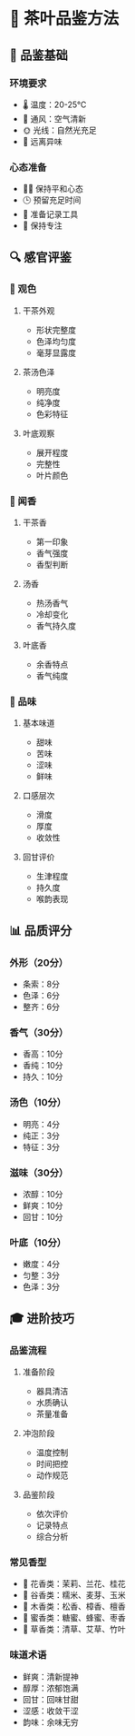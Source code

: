 # 👅 茶叶品鉴方法

## 🎯 品鉴基础

### 环境要求
- 🌡️ 温度：20-25℃
- 💨 通风：空气清新
- 🌞 光线：自然光充足
- 🚫 远离异味

### 心态准备
- 🧘‍♂️ 保持平和心态
- 🕒 预留充足时间
- 📝 准备记录工具
- 🤔 保持专注

## 🔍 感官评鉴

### 👀 观色
1. 干茶外观
   - 形状完整度
   - 色泽均匀度
   - 毫芽显露度

2. 茶汤色泽
   - 明亮度
   - 纯净度
   - 色彩特征

3. 叶底观察
   - 展开程度
   - 完整性
   - 叶片颜色

### 👃 闻香
1. 干茶香
   - 第一印象
   - 香气强度
   - 香型判断

2. 汤香
   - 热汤香气
   - 冷却变化
   - 香气持久度

3. 叶底香
   - 余香特点
   - 香气纯度

### 👅 品味
1. 基本味道
   - 甜味
   - 苦味
   - 涩味
   - 鲜味

2. 口感层次
   - 滑度
   - 厚度
   - 收敛性

3. 回甘评价
   - 生津程度
   - 持久度
   - 喉韵表现

## 📊 品质评分

### 外形（20分）
- 条索：8分
- 色泽：6分
- 整齐：6分

### 香气（30分）
- 香高：10分
- 香纯：10分
- 持久：10分

### 汤色（10分）
- 明亮：4分
- 纯正：3分
- 特征：3分

### 滋味（30分）
- 浓醇：10分
- 鲜爽：10分
- 回甘：10分

### 叶底（10分）
- 嫩度：4分
- 匀整：3分
- 色泽：3分

## 🎓 进阶技巧

### 品鉴流程
1. 准备阶段
   - 器具清洁
   - 水质确认
   - 茶量准备

2. 冲泡阶段
   - 温度控制
   - 时间把控
   - 动作规范

3. 品鉴阶段
   - 依次评价
   - 记录特点
   - 综合分析

### 常见香型
- 🌺 花香类：茉莉、兰花、桂花
- 🌾 谷香类：糯米、麦芽、玉米
- 🌲 木香类：松香、樟香、檀香
- 🍯 蜜香类：糖蜜、蜂蜜、枣香
- 🌿 草香类：清草、艾草、竹叶

### 味道术语
- 鲜爽：清新提神
- 醇厚：浓郁饱满
- 回甘：回味甘甜
- 涩感：收敛干涩
- 韵味：余味无穷